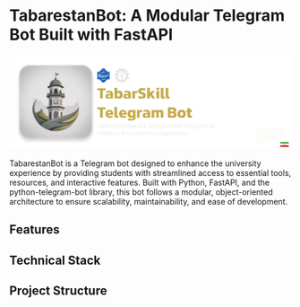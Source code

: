 # TabarestanBot: A Modular Telegram Bot Built with FastAPI
![TabarestanBot Logo](thumb.png)

TabarestanBot is a Telegram bot designed to enhance the university experience by providing students with streamlined access to essential tools, resources, and interactive features. Built with Python, FastAPI, and the python-telegram-bot library, this bot follows a modular, object-oriented architecture to ensure scalability, maintainability, and ease of development.

## Features

## Technical Stack

## Project Structure